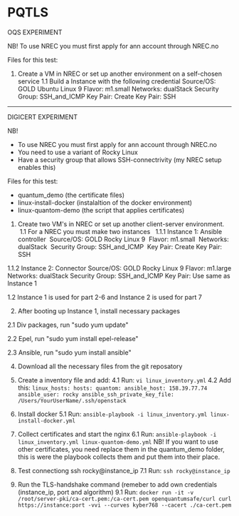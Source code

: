# PQTLS

OQS EXPERIMENT

NB! To use NREC you must first apply for ann account through NREC.no

Files for this test:

1. Create a VM in NREC or set up another environment on a self-chosen service
  1.1 Build a Instance with the following credential
       Source/OS: GOLD Ubuntu Linux 9
       Flavor: m1.small
       Networks: dualStack
       Security Group: SSH_and_ICMP
       Key Pair: Create Key Pair: SSH





- - - - - - - - - - - - - - - - - - - - - - - - - - - - - - - - - - - - - - - - - - - - - - - - - - - - - - - - - - - - - - 

DIGICERT EXPERIMENT

NB! 
- To use NREC you must first apply for ann account through NREC.no
- You need to use a variant of Rocky Linux 
- Have a security group that allows SSH-connectrivity (my NREC setup enables this)

Files for this test:
- quantum_demo (the certificate files)
- linux-install-docker (instalaltion of the docker environment)
- linux-quantom-demo (the script that applies certificates)


1. Create two VM's in NREC or set up another client-server environment.
&nbsp;1.1 For a NREC you must make two instances
&nbsp;&nbsp;1.1.1 Instance 1: Ansible controller
       &nbsp;Source/OS: GOLD Rocky Linux 9
       &nbsp;Flavor: m1.small
       &nbsp;Networks: dualStack
       &nbsp;Security Group: SSH_and_ICMP
       &nbsp;Key Pair: Create Key Pair: SSH
  
  1.1.2 Instance 2: Connector
       Source/OS: GOLD Rocky Linux 9
       Flavor: m1.large
       Networks: dualStack
       Security Group: SSH_and_ICMP
       Key Pair: Use same as Instance 1
   
  1.2 Instance 1 is used for part 2-6 and Instance 2 is used for part 7


2. After booting up Instance 1, install necessary packages

  2.1 Div packages, run "sudo yum update"
  
  2.2 Epel, run "sudo yum install epel-release"
  
  2.3 Ansible, run "sudo yum install ansible"


4. Download all the necessary files from the git reposatory

5. Create a inventory file and add:
  4.1 Run: `vi linux_inventory.yml`
  4.2 Add this: 
    `linux_hosts:
      hosts:
        quantom:
          ansible_host: 158.39.77.74
          ansible_user: rocky
          ansible_ssh_private_key_file: /Users/YourUserName/.ssh/openstack`


6. Install docker
   5.1 Run: `ansible-playbook -i linux_inventory.yml linux-install-docker.yml`


7. Collect certificates and start the nginx 
   6.1 Run: `ansible-playbook -i linux_inventory.yml linux-quantom-demo.yml`
   NB! If you want to use other certificates, you need replace them in the quantum_demo folder,
   this is were the playbook collects them and put them into their place.


8. Test connectiong ssh rocky@instance_ip
   7.1 Run: `ssh rocky@instance_ip`


9. Run the TLS-handshake command (remeber to add own credentials (instance_ip, port and algorithm)
   9.1 Run: `docker run -it -v /root/server-pki/ca-cert.pem:/ca-cert.pem openquantumsafe/curl curl https://instance:port -vvi --curves kyber768 --cacert ./ca-cert.pem`
